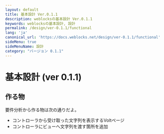 ```yaml
---
layout: default
title: 基本設計 Ver.0.1.1
description: weblocksの基本設計 Ver.0.1.1
keywords: weblocksの基本設計, 設計
permalink: /design/ver-0.1.1/functional
lang: 'ja'
canonical_url: 'https://docs.weblocks.net/design/ver-0.1.1/functional'
sideMenu: true
sideMenuName: 設計
category: "バージョン 0.1.1"
---
```

<div class="container-fluid">
  <div class="row">
    <div class="col">
      <h1>基本設計 (ver 0.1.1)</h1>
    </div>
  </div>
  <div class="row">
    <div class="col-12">
      <h2>作る物</h2>
      <p>
        要件分析から作る物は次の通りだよ。
        <ul>
          <li>コントローラから受け取った文字列を表示するVoltページ</li>
          <li>コントローラにビューへ文字列を渡す箇所を追加</li>
        </ul>
      </p>
    </div>
  </div>
</div>
